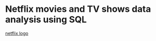 # Netflix movies and TV shows data analysis using SQL
[netflix logo](https://github.com/mehedibillah46/Netflix_SQL_Project/blob/main/Netflix%20logo.png)
